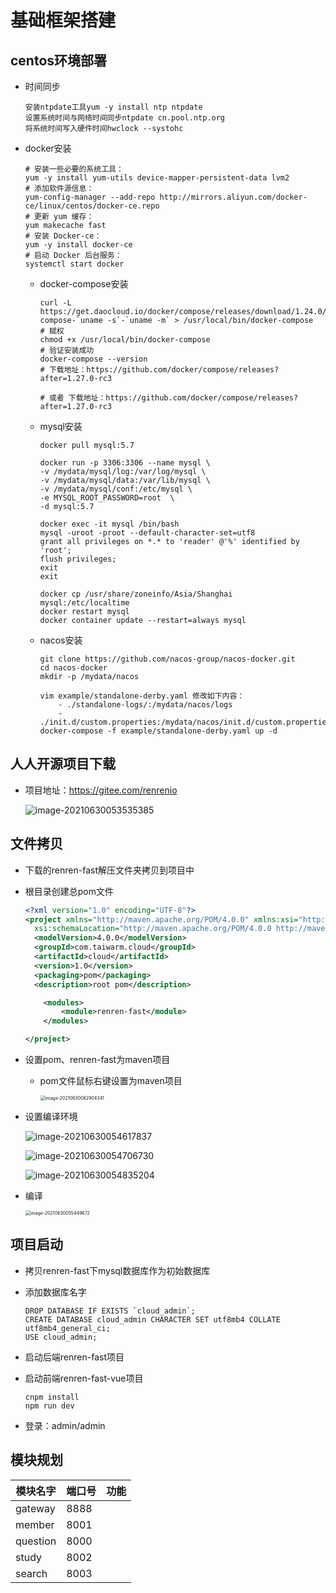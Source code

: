 # 基础框架搭建

## centos环境部署

- 时间同步

  ```
  安装ntpdate工具yum -y install ntp ntpdate
  设置系统时间与网络时间同步ntpdate cn.pool.ntp.org
  将系统时间写入硬件时间hwclock --systohc
  ```

- docker安装

  ```shell
  # 安装一些必要的系统工具：
  yum -y install yum-utils device-mapper-persistent-data lvm2
  # 添加软件源信息：
  yum-config-manager --add-repo http://mirrors.aliyun.com/docker-ce/linux/centos/docker-ce.repo
  # 更新 yum 缓存：
  yum makecache fast
  # 安装 Docker-ce：
  yum -y install docker-ce
  # 启动 Docker 后台服务：
  systemctl start docker
  ```

  - docker-compose安装

    ```
    curl -L https://get.daocloud.io/docker/compose/releases/download/1.24.0/docker-compose-`uname -s`-`uname -m` > /usr/local/bin/docker-compose
    # 赋权
    chmod +x /usr/local/bin/docker-compose
    # 验证安装成功
    docker-compose --version
    # 下载地址：https://github.com/docker/compose/releases?after=1.27.0-rc3
    
    # 或者 下载地址：https://github.com/docker/compose/releases?after=1.27.0-rc3
    ```

    

  - mysql安装

    ```
    docker pull mysql:5.7
    
    docker run -p 3306:3306 --name mysql \
    -v /mydata/mysql/log:/var/log/mysql \
    -v /mydata/mysql/data:/var/lib/mysql \
    -v /mydata/mysql/conf:/etc/mysql \
    -e MYSQL_ROOT_PASSWORD=root  \
    -d mysql:5.7
    
    docker exec -it mysql /bin/bash
    mysql -uroot -proot --default-character-set=utf8
    grant all privileges on *.* to 'reader' @'%' identified by 'root';
    flush privileges;
    exit
    exit
    
    docker cp /usr/share/zoneinfo/Asia/Shanghai mysql:/etc/localtime
    docker restart mysql
    docker container update --restart=always mysql
    ```

  - nacos安装

    ```
    git clone https://github.com/nacos-group/nacos-docker.git
    cd nacos-docker
    mkdir -p /mydata/nacos
    
    vim example/standalone-derby.yaml 修改如下内容：
    	- ./standalone-logs/:/mydata/nacos/logs
    	- ./init.d/custom.properties:/mydata/nacos/init.d/custom.properties
    docker-compose -f example/standalone-derby.yaml up -d
    ```

    

## 人人开源项目下载

- 项目地址：https://gitee.com/renrenio

  ![image-20210630053535385](../images/image-20210630053535385.png)

## 文件拷贝

- 下载的renren-fast解压文件夹拷贝到项目中

- 根目录创建总pom文件

  ```xml
  <?xml version="1.0" encoding="UTF-8"?>
  <project xmlns="http://maven.apache.org/POM/4.0.0" xmlns:xsi="http://www.w3.org/2001/XMLSchema-instance"
  	xsi:schemaLocation="http://maven.apache.org/POM/4.0.0 http://maven.apache.org/xsd/maven-4.0.0.xsd">
  	<modelVersion>4.0.0</modelVersion>
  	<groupId>com.taiwarm.cloud</groupId>
  	<artifactId>cloud</artifactId>
  	<version>1.0</version>
  	<packaging>pom</packaging>
  	<description>root pom</description>
  
      <modules>
          <module>renren-fast</module>
      </modules>
  
  </project>
  
  ```

  

- 设置pom、renren-fast为maven项目

  - pom文件鼠标右键设置为maven项目

    <img src="../images/image-20210630062904341.png" alt="image-20210630062904341" style="zoom:50%;" />

- 设置编译环境

  ![image-20210630054617837](../images/image-20210630054617837.png)

  ![image-20210630054706730](../images/image-20210630054706730.png)

  ![image-20210630054835204](../images/image-20210630054835204.png)

- 编译

  <img src="../images/image-20210630055449672.png" alt="image-20210630055449672" style="zoom:50%;" />

## 项目启动

- 拷贝renren-fast下mysql数据库作为初始数据库

- 添加数据库名字

  ```
  DROP DATABASE IF EXISTS `cloud_admin`;
  CREATE DATABASE cloud_admin CHARACTER SET utf8mb4 COLLATE utf8mb4_general_ci;
  USE cloud_admin;
  ```

- 启动后端renren-fast项目

- 启动前端renren-fast-vue项目

  ```
  cnpm install
  npm run dev
  ```

- 登录：admin/admin

## 模块规划

| 模块名字 | 端口号 | 功能 |
| -------- | ------ | ---- |
| gateway  | 8888   |      |
| member   | 8001   |      |
| question | 8000   |      |
| study    | 8002   |      |
| search   | 8003   |      |

